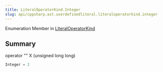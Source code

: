 ```yaml
---
title: LiteralOperatorKind.Integer
slug: api/cppsharp.ast.userdefinedliteral.literaloperatorkind.integer
---
```

Enumeration Member in [LiteralOperatorKind](/api/cppsharp/ast/userdefinedliteral/literaloperatorkind-1)

## Summary

operator "" X (unsigned long long)

```csharp
Integer = 2
```

